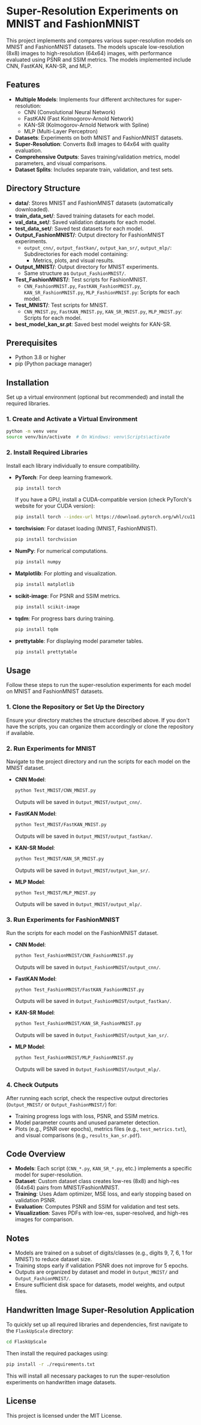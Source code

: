 # Super-Resolution Experiments on MNIST and FashionMNIST

This project implements and compares various super-resolution models on MNIST and FashionMNIST datasets. The models upscale low-resolution (8x8) images to high-resolution (64x64) images, with performance evaluated using PSNR and SSIM metrics. The models implemented include CNN, FastKAN, KAN-SR, and MLP.

## Features
- **Multiple Models**: Implements four different architectures for super-resolution:
  - CNN (Convolutional Neural Network)
  - FastKAN (Fast Kolmogorov-Arnold Network)
  - KAN-SR (Kolmogorov-Arnold Network with Spline)
  - MLP (Multi-Layer Perceptron)
- **Datasets**: Experiments on both MNIST and FashionMNIST datasets.
- **Super-Resolution**: Converts 8x8 images to 64x64 with quality evaluation.
- **Comprehensive Outputs**: Saves training/validation metrics, model parameters, and visual comparisons.
- **Dataset Splits**: Includes separate train, validation, and test sets.

## Directory Structure
- **data/**: Stores MNIST and FashionMNIST datasets (automatically downloaded).
- **train_data_set/**: Saved training datasets for each model.
- **val_data_set/**: Saved validation datasets for each model.
- **test_data_set/**: Saved test datasets for each model.
- **Output_FashionMNIST/**: Output directory for FashionMNIST experiments.
  - `output_cnn/`, `output_fastkan/`, `output_kan_sr/`, `output_mlp/`: Subdirectories for each model containing:
    - Metrics, plots, and visual results.
- **Output_MNIST/**: Output directory for MNIST experiments.
  - Same structure as `Output_FashionMNIST/`.
- **Test_FashionMNIST/**: Test scripts for FashionMNIST.
  - `CNN_FashionMNIST.py`, `FastKAN_FashionMNIST.py`, `KAN_SR_FashionMNIST.py`, `MLP_FashionMNIST.py`: Scripts for each model.
- **Test_MNIST/**: Test scripts for MNIST.
  - `CNN_MNIST.py`, `FastKAN_MNIST.py`, `KAN_SR_MNIST.py`, `MLP_MNIST.py`: Scripts for each model.
- **best_model_kan_sr.pt**: Saved best model weights for KAN-SR.

## Prerequisites
- Python 3.8 or higher
- pip (Python package manager)

## Installation
Set up a virtual environment (optional but recommended) and install the required libraries.

### 1. Create and Activate a Virtual Environment
```bash
python -m venv venv
source venv/bin/activate  # On Windows: venv\Scripts\activate
```

### 2. Install Required Libraries
Install each library individually to ensure compatibility.

- **PyTorch**: For deep learning framework.
  ```bash
  pip install torch
  ```
  If you have a GPU, install a CUDA-compatible version (check PyTorch's website for your CUDA version):
  ```bash
  pip install torch --index-url https://download.pytorch.org/whl/cu118  # Example for CUDA 11.8
  ```

- **torchvision**: For dataset loading (MNIST, FashionMNIST).
  ```bash
  pip install torchvision
  ```

- **NumPy**: For numerical computations.
  ```bash
  pip install numpy
  ```

- **Matplotlib**: For plotting and visualization.
  ```bash
  pip install matplotlib
  ```

- **scikit-image**: For PSNR and SSIM metrics.
  ```bash
  pip install scikit-image
  ```

- **tqdm**: For progress bars during training.
  ```bash
  pip install tqdm
  ```

- **prettytable**: For displaying model parameter tables.
  ```bash
  pip install prettytable
  ```

## Usage
Follow these steps to run the super-resolution experiments for each model on MNIST and FashionMNIST datasets.

### 1. Clone the Repository or Set Up the Directory
Ensure your directory matches the structure described above. If you don't have the scripts, you can organize them accordingly or clone the repository if available.

### 2. Run Experiments for MNIST
Navigate to the project directory and run the scripts for each model on the MNIST dataset.

- **CNN Model**:
  ```bash
  python Test_MNIST/CNN_MNIST.py
  ```
  Outputs will be saved in `Output_MNIST/output_cnn/`.

- **FastKAN Model**:
  ```bash
  python Test_MNIST/FastKAN_MNIST.py
  ```
  Outputs will be saved in `Output_MNIST/output_fastkan/`.

- **KAN-SR Model**:
  ```bash
  python Test_MNIST/KAN_SR_MNIST.py
  ```
  Outputs will be saved in `Output_MNIST/output_kan_sr/`.

- **MLP Model**:
  ```bash
  python Test_MNIST/MLP_MNIST.py
  ```
  Outputs will be saved in `Output_MNIST/output_mlp/`.

### 3. Run Experiments for FashionMNIST
Run the scripts for each model on the FashionMNIST dataset.

- **CNN Model**:
  ```bash
  python Test_FashionMNIST/CNN_FashionMNIST.py
  ```
  Outputs will be saved in `Output_FashionMNIST/output_cnn/`.

- **FastKAN Model**:
  ```bash
  python Test_FashionMNIST/FastKAN_FashionMNIST.py
  ```
  Outputs will be saved in `Output_FashionMNIST/output_fastkan/`.

- **KAN-SR Model**:
  ```bash
  python Test_FashionMNIST/KAN_SR_FashionMNIST.py
  ```
  Outputs will be saved in `Output_FashionMNIST/output_kan_sr/`.

- **MLP Model**:
  ```bash
  python Test_FashionMNIST/MLP_FashionMNIST.py
  ```
  Outputs will be saved in `Output_FashionMNIST/output_mlp/`.

### 4. Check Outputs
After running each script, check the respective output directories (`Output_MNIST/` or `Output_FashionMNIST/`) for:
- Training progress logs with loss, PSNR, and SSIM metrics.
- Model parameter counts and unused parameter detection.
- Plots (e.g., PSNR over epochs), metrics files (e.g., `test_metrics.txt`), and visual comparisons (e.g., `results_kan_sr.pdf`).

## Code Overview
- **Models**: Each script (`CNN_*.py`, `KAN_SR_*.py`, etc.) implements a specific model for super-resolution.
- **Dataset**: Custom dataset class creates low-res (8x8) and high-res (64x64) pairs from MNIST/FashionMNIST.
- **Training**: Uses Adam optimizer, MSE loss, and early stopping based on validation PSNR.
- **Evaluation**: Computes PSNR and SSIM for validation and test sets.
- **Visualization**: Saves PDFs with low-res, super-resolved, and high-res images for comparison.

## Notes
- Models are trained on a subset of digits/classes (e.g., digits 9, 7, 6, 1 for MNIST) to reduce dataset size.
- Training stops early if validation PSNR does not improve for 5 epochs.
- Outputs are organized by dataset and model in `Output_MNIST/` and `Output_FashionMNIST/`.
- Ensure sufficient disk space for datasets, model weights, and output files.
## Handwritten Image Super-Resolution Application

To quickly set up all required libraries and dependencies, first navigate to the `FlaskUpScale` directory:

```bash
cd FlaskUpScale
```

Then install the required packages using:

```bash
pip install -r ./requirements.txt
```
This will install all necessary packages to run the super-resolution experiments on handwritten image datasets.
## License
This project is licensed under the MIT License.